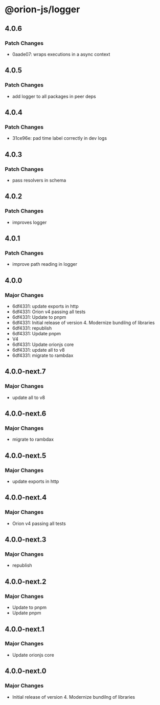 # @orion-js/logger

## 4.0.6

### Patch Changes

- 0aade07: wraps executions in a async context

## 4.0.5

### Patch Changes

- add logger to all packages in peer deps

## 4.0.4

### Patch Changes

- 31ce96e: pad time label correctly in dev logs

## 4.0.3

### Patch Changes

- pass resolvers in schema

## 4.0.2

### Patch Changes

- improves logger

## 4.0.1

### Patch Changes

- improve path reading in logger

## 4.0.0

### Major Changes

- 6df4331: update exports in http
- 6df4331: Orion v4 passing all tests
- 6df4331: Update to pnpm
- 6df4331: Initial release of version 4. Modernize bundilng of libraries
- 6df4331: republish
- 6df4331: Update pnpm
- V4
- 6df4331: Update orionjs core
- 6df4331: update all to v8
- 6df4331: migrate to rambdax

## 4.0.0-next.7

### Major Changes

- update all to v8

## 4.0.0-next.6

### Major Changes

- migrate to rambdax

## 4.0.0-next.5

### Major Changes

- update exports in http

## 4.0.0-next.4

### Major Changes

- Orion v4 passing all tests

## 4.0.0-next.3

### Major Changes

- republish

## 4.0.0-next.2

### Major Changes

- Update to pnpm
- Update pnpm

## 4.0.0-next.1

### Major Changes

- Update orionjs core

## 4.0.0-next.0

### Major Changes

- Initial release of version 4. Modernize bundilng of libraries
